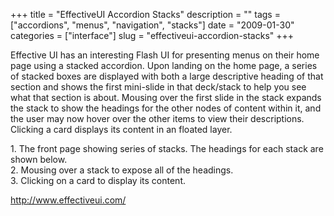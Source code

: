 +++
title = "EffectiveUI Accordion Stacks"
description = ""
tags = ["accordions", "menus", "navigation", "stacks"]
date = "2009-01-30"
categories = ["interface"]
slug = "effectiveui-accordion-stacks"
+++


<p>Effective UI has an interesting Flash UI for presenting menus on their home page using a stacked accordion. Upon landing on the home page, a series of stacked boxes are displayed with both a large descriptive heading of that section and shows the first mini-slide in that deck/stack to help you see what that section is about. Mousing over the first slide in the stack expands the stack to show the headings for the other nodes of content within it, and the user may now hover over the other items to view their descriptions. Clicking a card displays its content in an floated layer.</p>
<div id="screens-full" class="clear"><div class="caption">1. The front page showing series of stacks. The headings for each stack are shown below.</div><div class="fullimg clear"><a href="/media/interface/effectiveui-accordions-1.png" class="group" rel="group" title="1. The front page showing series of stacks. The headings for each stack are shown below."><img src="/media/interface/effectiveui-accordions-1.png" alt="" class="img-responsive"></a></div></div><div id="screens-full" class="clear"><div class="caption">2. Mousing over a stack to expose all of the headings.</div><div class="fullimg clear"><a href="/media/interface/effectiveui-accordions-2.png" class="group" rel="group" title="2. Mousing over a stack to expose all of the headings."><img src="/media/interface/effectiveui-accordions-2.png" alt="" class="img-responsive"></a></div></div><div id="screens-full" class="clear"><div class="caption">3. Clicking on a card to display its content.</div><div class="fullimg clear"><a href="/media/interface/effectiveui-accordions-3.png" class="group" rel="group" title="3. Clicking on a card to display its content."><img src="/media/interface/effectiveui-accordions-3.png" alt="" class="img-responsive"></a></div></div>        
<p><a href="http://www.effectiveui.com/">http://www.effectiveui.com/</a></p>

